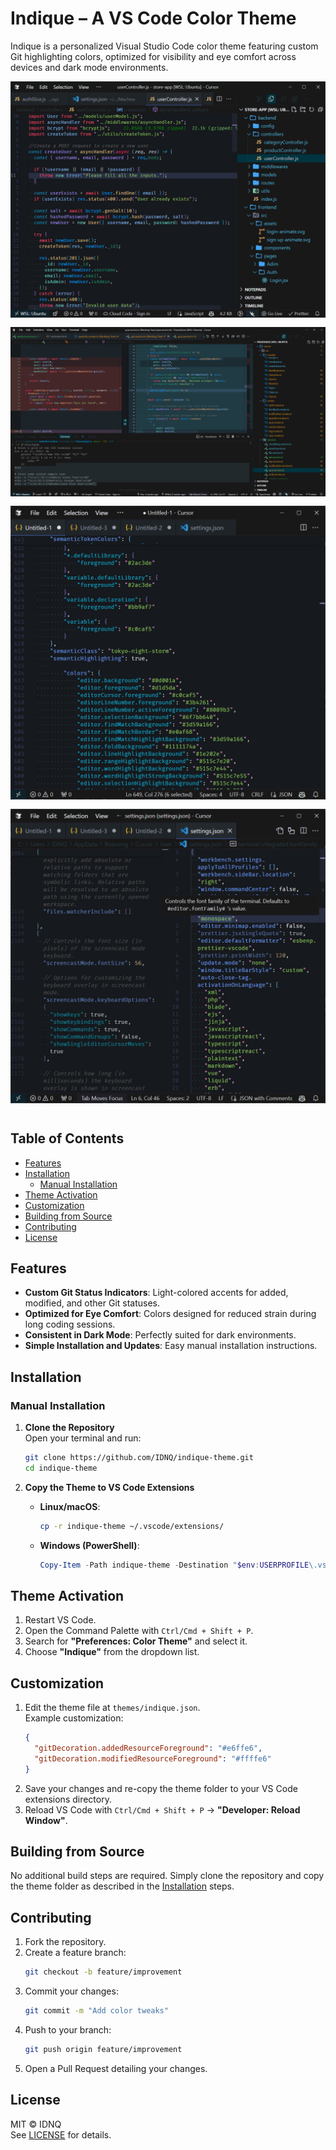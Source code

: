 
# Indique – A VS Code Color Theme

Indique is a personalized Visual Studio Code color theme featuring custom Git highlighting colors, optimized for visibility and eye comfort across devices and dark mode environments.

<div style="display: flex; flex-direction: column; gap: 20px widht=700px; height:auto">
  <img src="preview-one.png" alt="Theme Preview 1" style="width: 100%; margin-bottom: 15px" />
  <img src="preview-two.png" alt="Theme Preview 2" style="width: 100%; margin-bottom: 15px" />
  <img src="preview-three.png" alt="Theme Preview 3" style="width: 100%; margin-bottom: 15px" />
  <img src="preview-four.png" alt="Theme Preview 4" style="width: 100%; margin-bottom: 15px" />
</div>



## Table of Contents
- [Features](#features)
- [Installation](#installation)
  - [Manual Installation](#manual-installation)
- [Theme Activation](#theme-activation)
- [Customization](#customization)
- [Building from Source](#building-from-source)
- [Contributing](#contributing)
- [License](#license)

## Features
- **Custom Git Status Indicators**: Light-colored accents for added, modified, and other Git statuses.
- **Optimized for Eye Comfort**: Colors designed for reduced strain during long coding sessions.
- **Consistent in Dark Mode**: Perfectly suited for dark environments.
- **Simple Installation and Updates**: Easy manual installation instructions.

## Installation

### Manual Installation

1. **Clone the Repository**  
   Open your terminal and run:
   ```bash
   git clone https://github.com/IDNQ/indique-theme.git
   cd indique-theme
   ```

2. **Copy the Theme to VS Code Extensions**  
   - **Linux/macOS**:
     ```bash
     cp -r indique-theme ~/.vscode/extensions/
     ```
   - **Windows (PowerShell)**:
     ```powershell
     Copy-Item -Path indique-theme -Destination "$env:USERPROFILE\.vscode\extensions\" -Recurse
     ```

## Theme Activation
1. Restart VS Code.
2. Open the Command Palette with `Ctrl/Cmd + Shift + P`.
3. Search for **"Preferences: Color Theme"** and select it.
4. Choose **"Indique"** from the dropdown list.

## Customization
1. Edit the theme file at `themes/indique.json`.  
   Example customization:
   ```json
   {
     "gitDecoration.addedResourceForeground": "#e6ffe6",
     "gitDecoration.modifiedResourceForeground": "#ffffe6"
   }
   ```
2. Save your changes and re-copy the theme folder to your VS Code extensions directory.
3. Reload VS Code with `Ctrl/Cmd + Shift + P` → **"Developer: Reload Window"**.

## Building from Source
No additional build steps are required. Simply clone the repository and copy the theme folder as described in the [Installation](#installation) steps.

## Contributing
1. Fork the repository.
2. Create a feature branch:
   ```bash
   git checkout -b feature/improvement
   ```
3. Commit your changes:
   ```bash
   git commit -m "Add color tweaks"
   ```
4. Push to your branch:
   ```bash
   git push origin feature/improvement
   ```
5. Open a Pull Request detailing your changes.

## License
MIT © IDNQ  
See [LICENSE](LICENSE) for details.
